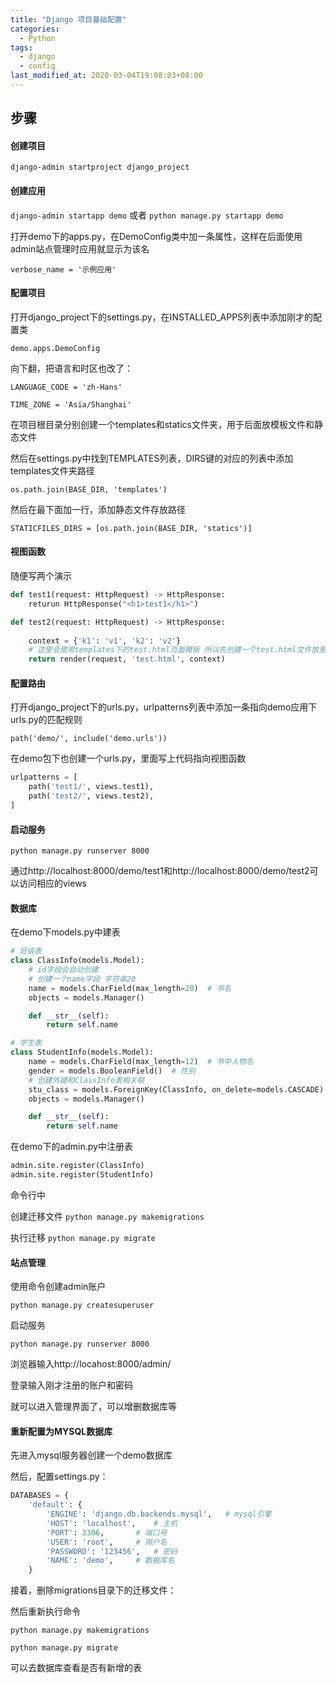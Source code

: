 ```yaml
---
title: "Django 项目基础配置"
categories:
  - Python
tags:
  - django
  - config
last_modified_at: 2020-03-04T19:08:03+08:00
---
```

  
## 步骤

#### 创建项目

`django-admin startproject django_project`

#### 创建应用

`django-admin startapp demo` 或者 `python manage.py startapp demo`

打开demo下的apps.py，在DemoConfig类中加一条属性，这样在后面使用admin站点管理时应用就显示为该名

`verbose_name = '示例应用'`

#### 配置项目

打开django_project下的settings.py，在INSTALLED_APPS列表中添加刚才的配置类

`demo.apps.DemoConfig`

向下翻，把语言和时区也改了：

`LANGUAGE_CODE = 'zh-Hans'`

`TIME_ZONE = 'Asia/Shanghai'`

在项目根目录分别创建一个templates和statics文件夹，用于后面放模板文件和静态文件

然后在settings.py中找到TEMPLATES列表，DIRS键的对应的列表中添加templates文件夹路径

`os.path.join(BASE_DIR, 'templates')`

然后在最下面加一行，添加静态文件存放路径

`STATICFILES_DIRS = [os.path.join(BASE_DIR, 'statics')]`

#### 视图函数

随便写两个演示

```python
def test1(request: HttpRequest) -> HttpResponse:
    returun HttpResponse("<h1>test1</h1>")

def test2(request: HttpRequest) -> HttpResponse:
    
    context = {'k1': 'v1', 'k2': 'v2'}
    # 这里会使用templates下的test.html页面模板 所以先创建一个test.html文件放里面
    return render(request, 'test.html', context)
```

#### 配置路由

打开django_project下的urls.py，urlpatterns列表中添加一条指向demo应用下urls.py的匹配规则

`path('demo/', include('demo.urls'))`

在demo包下也创建一个urls.py，里面写上代码指向视图函数

```python
urlpatterns = [
    path('test1/', views.test1),
    path('test2/', views.test2),
]
```

#### 启动服务

`python manage.py runserver 8000`

通过http://localhost:8000/demo/test1和http://localhost:8000/demo/test2可以访问相应的views

#### 数据库

在demo下models.py中建表

```python
# 班级表
class ClassInfo(models.Model):
    # id字段会自动创建
    # 创建一个name字段 字符串20
    name = models.CharField(max_length=20)  # 书名
    objects = models.Manager()

    def __str__(self):
        return self.name

# 学生表
class StudentInfo(models.Model):
    name = models.CharField(max_length=12)  # 书中人物名
    gender = models.BooleanField()  # 性别
    # 创建外键和ClassInfo表相关联
   	stu_class = models.ForeignKey(ClassInfo, on_delete=models.CASCADE) 
    objects = models.Manager()

    def __str__(self):
        return self.name
```

在demo下的admin.py中注册表

```python
admin.site.register(ClassInfo)
admin.site.register(StudentInfo)
```

命令行中

创建迁移文件	`python manage.py makemigrations`

执行迁移	 `python manage.py migrate`

#### 站点管理

使用命令创建admin账户

`python manage.py createsuperuser`

启动服务

`python manage.py runserver 8000`

浏览器输入http://locahost:8000/admin/

登录输入刚才注册的账户和密码

就可以进入管理界面了，可以增删数据库等

#### 重新配置为MYSQL数据库

先进入mysql服务器创建一个demo数据库

然后，配置settings.py：

```python
DATABASES = {
    'default': {
        'ENGINE': 'django.db.backends.mysql',	# mysql引擎
        'HOST': 'localhost',	# 主机	
        'PORT': 3306,		# 端口号
        'USER': 'root',		# 用户名
        'PASSWORD': '123456',	# 密码
        'NAME': 'demo',		# 数据库名
    }
```

接着，删除migrations目录下的迁移文件：

然后重新执行命令

`python manage.py makemigrations`

`python manage.py migrate`

可以去数据库查看是否有新增的表